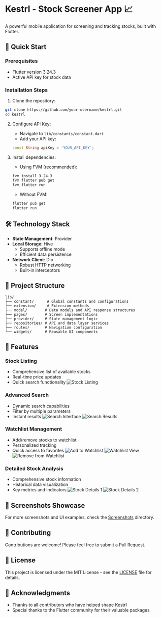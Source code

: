 # Kestrl - Stock Screener App 📈

A powerful mobile application for screening and tracking stocks, built with Flutter.

## 🚀 Quick Start

### Prerequisites

- Flutter version 3.24.3
- Active API key for stock data

### Installation Steps

1. Clone the repository:

```bash
git clone https://github.com/your-username/kestrl.git
cd kestrl
```

2. Configure API Key:

   - Navigate to `lib/constants/constant.dart`
   - Add your API key:

   ```dart
   const String apiKey = 'YOUR_API_KEY';
   ```

3. Install dependencies:
   - Using FVM (recommended):
   ```bash
   fvm install 3.24.3
   fvm flutter pub get
   fvm flutter run
   ```
   - Without FVM:
   ```bash
   flutter pub get
   flutter run
   ```

## 🛠 Technology Stack

- **State Management**: Provider
- **Local Storage**: Hive
  - Supports offline mode
  - Efficient data persistence
- **Network Client**: Dio
  - Robust HTTP networking
  - Built-in interceptors

## 📁 Project Structure

```
lib/
├── constant/      # Global constants and configurations
├── extension/     # Extension methods
├── model/        # Data models and API response structures
├── pages/        # Screen implementations
├── provider/     # State management logic
├── repositories/ # API and data layer services
├── routes/       # Navigation configuration
└── widgets/      # Reusable UI components
```

## 💫 Features

### Stock Listing

- Comprehensive list of available stocks
- Real-time price updates
- Quick search functionality
  ![Stock Listing](https://github.com/user-attachments/assets/5d8e42ab-c217-49c5-b724-213f2c8d4837)

### Advanced Search

- Dynamic search capabilities
- Filter by multiple parameters
- Instant results
  ![Search Interface](https://github.com/user-attachments/assets/3a4f79f2-f5e8-4f4c-b95d-a6ec73b61ab2)
  ![Search Results](https://github.com/user-attachments/assets/b78f884f-2bb4-4bc8-88ec-29ee70d108f4)

### Watchlist Management

- Add/remove stocks to watchlist
- Personalized tracking
- Quick access to favorites
  ![Add to Watchlist](https://github.com/user-attachments/assets/e41dd5f1-c334-42b4-a597-fac6410224ef)
  ![Watchlist View](https://github.com/user-attachments/assets/c6f41639-9b78-4dea-92a3-57750c7d89bc)
  ![Remove from Watchlist](https://github.com/user-attachments/assets/8ea35e14-3add-4297-b836-acfaf11261c4)

### Detailed Stock Analysis

- Comprehensive stock information
- Historical data visualization
- Key metrics and indicators
  ![Stock Details 1](https://github.com/user-attachments/assets/fb7d9390-82cf-494f-8989-85900486994b)
  ![Stock Details 2](https://github.com/user-attachments/assets/9ef18ac8-bb43-403c-a2f8-11c4b8e021bd)

## 📱 Screenshots Showcase

For more screenshots and UI examples, check the [Screenshots](/screenshots) directory.

## 🤝 Contributing

Contributions are welcome! Please feel free to submit a Pull Request.

## 📄 License

This project is licensed under the MIT License - see the [LICENSE](LICENSE) file for details.

## 🙏 Acknowledgments

- Thanks to all contributors who have helped shape Kestrl
- Special thanks to the Flutter community for their valuable packages
